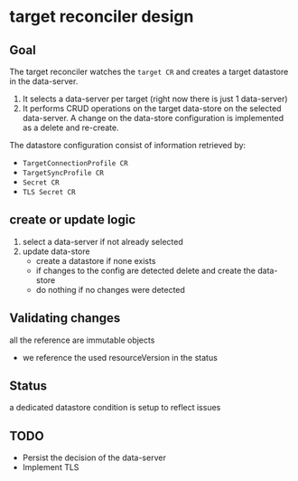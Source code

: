 # target reconciler design

## Goal

The target reconciler watches the `target CR` and creates a target datastore in the data-server. 

1. It selects a data-server per target (right now there is just 1 data-server)
2. It performs CRUD operations on the target data-store on the selected data-server. A change on the data-store configuration is implemented as a delete and re-create.

The datastore configuration consist of information retrieved by:
- `TargetConnectionProfile CR`
- `TargetSyncProfile CR`
- `Secret CR`
- `TLS Secret CR`


## create or update logic

1. select a data-server if not already selected
2. update data-store
    - create a datastore if none exists
    - if changes to the config are detected delete and create the data-store
    - do nothing if no changes were detected

## Validating changes

all the reference are immutable objects
- we reference the used resourceVersion in the status

## Status

a dedicated datastore condition is setup to reflect issues

## TODO

- Persist the decision of the data-server
- Implement TLS
